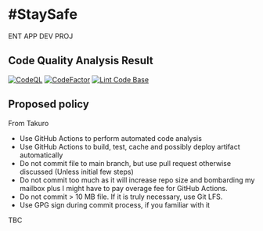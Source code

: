 # \#StaySafe
ENT APP DEV PROJ

## Code Quality Analysis Result
[![CodeQL](https://github.com/ftkro/StaySafe/actions/workflows/codeql-analysis.yml/badge.svg)](https://github.com/ftkro/StaySafe/actions/workflows/codeql-analysis.yml)
[![CodeFactor](https://www.codefactor.io/repository/github/ftkro/staysafe/badge)](https://www.codefactor.io/repository/github/ftkro/staysafe)
[![Lint Code Base](https://github.com/ftkro/StaySafe/actions/workflows/superlinter.yml/badge.svg)](https://github.com/ftkro/StaySafe/actions/workflows/superlinter.yml)
## Proposed policy
From Takuro
- Use GitHub Actions to perform automated code analysis
- Use GitHub Actions to build, test, cache and possibly deploy artifact automatically
- Do not commit file to main branch, but use pull request otherwise discussed (Unless initial few steps)
- Do not commit too much as it will increase repo size and bombarding my mailbox plus I might have to pay overage fee for GitHub Actions.
- Do not commit > 10 MB file. If it is truly necessary, use Git LFS.
- Use GPG sign during commit process, if you familiar with it

TBC
